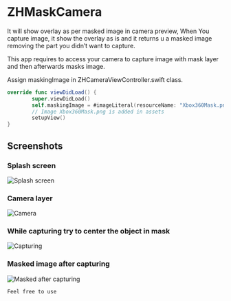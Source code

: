 # ZHMaskCamera
It will show overlay as per masked image in camera preview, When You capture image, it show the overlay as is and it returns u a masked image removing the part you didn’t want to capture.

This app requires to access your camera to capture image with mask layer and then afterwards masks image.

Assign maskingImage in ZHCameraViewController.swift class.

```swift
override func viewDidLoad() {
        super.viewDidLoad()
        self.maskingImage = #imageLiteral(resourceName: "Xbox360Mask.png")
        // Image Xbox360Mask.png is added in assets
        setupView()
}
```

## Screenshots
### Splash screen
![Splash screen](https://github.com/xeieshan/ZHMaskCamera/blob/master/ZHMaskingCamera/ZHMaskingCamera/Screenshots/SplashScreen.PNG)

### Camera layer
![Camera](https://github.com/xeieshan/ZHMaskCamera/blob/master/ZHMaskingCamera/ZHMaskingCamera/Screenshots/Camera.PNG)

### While capturing try to center the object in mask
![Capturing](https://github.com/xeieshan/ZHMaskCamera/blob/master/ZHMaskingCamera/ZHMaskingCamera/Screenshots/Capturing.PNG)

### Masked image after capturing
![Masked after capturing](https://github.com/xeieshan/ZHMaskCamera/blob/master/ZHMaskingCamera/ZHMaskingCamera/Screenshots/CapturedMasked.PNG)

`Feel free to use`


